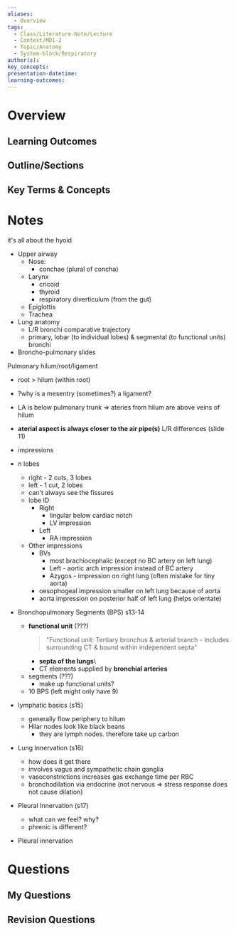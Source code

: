 ```yaml
---
aliases:
  - Overview
tags:
  - Class/Literature-Note/Lecture
  - Context/MD1-2
  - Topic/Anatomy
  - System-block/Respiratory
author(s): 
key_concepts: 
presentation-datetime: 
learning-outcomes:
---
```



# Overview
## Learning Outcomes

## Outline/Sections

## Key Terms & Concepts


# Notes
it's all about the hyoid
- Upper airway
	- Nose:
		- conchae (plural of concha)
	- Larynx
		- cricoid
		- thyroid
		- respiratory diverticulum (from the gut)
	- Epiglottis
	- Trachea
- Lung anatomy
	- L/R bronchi comparative trajectory
	- primary, lobar (to individual lobes) & segmental (to functional units) bronchi
- Broncho-pulmonary slides

Pulmonary hilum/root/ligament
- root > hilum (within root)
- ?why is a mesentry (sometimes?) a ligament?
- LA is below pulmonary trunk => ateries from hilum are above veins of hilum
- **aterial aspect is always closer to the air pipe(s)**
L/R differences (slide 11)
- impressions
- n lobes
	- right - 2 cuts, 3 lobes
	- left - 1 cut, 2 lobes
	- can't always see the fissures
	- lobe ID
		- Right
			- lingular below cardiac notch
			- LV impression
		- Left
			- RA impression
	- Other impressions
		- BVs
			- most brachiocephalic (except no BC artery on left lung)
			- Left - aortic arch impression instead of BC artery
			- Azygos - impression on right lung (often mistake for tiny aorta)
		- oesophogeal impression smaller on left lung because of aorta
		- aorta impression on posterior half of left lung (helps orientate)
- Bronchopulmonary Segments (BPS) s13-14
	- **functional unit** (???)
		> "Functional unit: Tertiary bronchus & arterial branch
			- Includes surrounding CT & bound within independent septa"
		- **septa of the lungs**\
		- CT elements supplied by **bronchial arteries**
	- segments (???)
		- make up functional units?
	- 10 BPS (left might only have 9)
- lymphatic basics (s15)
	- generally flow periphery to hilum
	- Hilar nodes look like black beans
		- they are lymph nodes. therefore take up carbon
- Lung Innervation (s16)
	- how does it get there
	- involves vagus and sympathetic chain ganglia
	- vasoconstrictions increases gas exchange time per RBC
	- bronchodilation via endocrine (not nervous => stress response does not cause dilation)
- Pleural Innervation (s17)
	- what can we feel? why?
	- phrenic is different?

- Pleural innervation


# Questions

## My Questions
## Revision Questions




